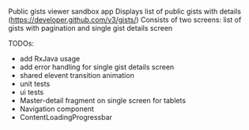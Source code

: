 Public gists viewer sandbox app
Displays list of public gists with details (https://developer.github.com/v3/gists/)
Consists of two screens: list of gists with pagination and single gist details screen


TODOs:
- add RxJava usage
- add error handling for single gist details screen
- shared elevent transition animation
- unit tests
- ui tests
- Master-detail fragment on single screen for tablets
- Navigation component
- ContentLoadingProgressbar